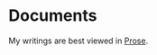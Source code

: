 Documents
=========

My writings are best viewed in <a href="http://prose.io/#michael/documents/master">Prose</a>.